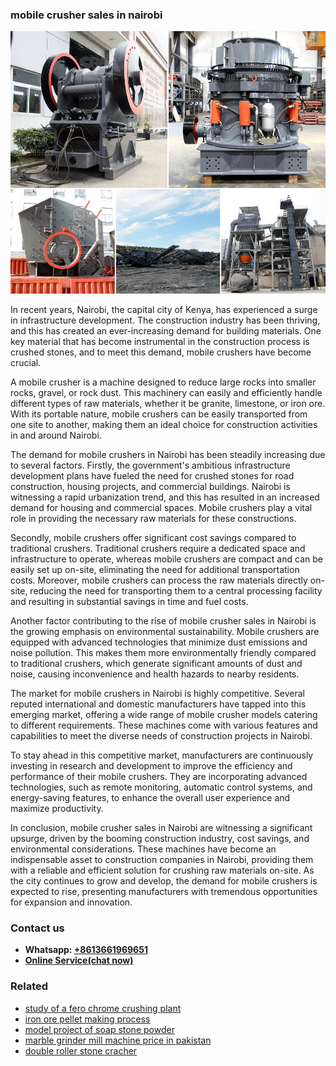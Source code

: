 <h3>mobile crusher sales in nairobi</h3><img src='1702950235.jpg' alt=''><p>In recent years, Nairobi, the capital city of Kenya, has experienced a surge in infrastructure development. The construction industry has been thriving, and this has created an ever-increasing demand for building materials. One key material that has become instrumental in the construction process is crushed stones, and to meet this demand, mobile crushers have become crucial.</p><p>A mobile crusher is a machine designed to reduce large rocks into smaller rocks, gravel, or rock dust. This machinery can easily and efficiently handle different types of raw materials, whether it be granite, limestone, or iron ore. With its portable nature, mobile crushers can be easily transported from one site to another, making them an ideal choice for construction activities in and around Nairobi.</p><p>The demand for mobile crushers in Nairobi has been steadily increasing due to several factors. Firstly, the government's ambitious infrastructure development plans have fueled the need for crushed stones for road construction, housing projects, and commercial buildings. Nairobi is witnessing a rapid urbanization trend, and this has resulted in an increased demand for housing and commercial spaces. Mobile crushers play a vital role in providing the necessary raw materials for these constructions.</p><p>Secondly, mobile crushers offer significant cost savings compared to traditional crushers. Traditional crushers require a dedicated space and infrastructure to operate, whereas mobile crushers are compact and can be easily set up on-site, eliminating the need for additional transportation costs. Moreover, mobile crushers can process the raw materials directly on-site, reducing the need for transporting them to a central processing facility and resulting in substantial savings in time and fuel costs.</p><p>Another factor contributing to the rise of mobile crusher sales in Nairobi is the growing emphasis on environmental sustainability. Mobile crushers are equipped with advanced technologies that minimize dust emissions and noise pollution. This makes them more environmentally friendly compared to traditional crushers, which generate significant amounts of dust and noise, causing inconvenience and health hazards to nearby residents.</p><p>The market for mobile crushers in Nairobi is highly competitive. Several reputed international and domestic manufacturers have tapped into this emerging market, offering a wide range of mobile crusher models catering to different requirements. These machines come with various features and capabilities to meet the diverse needs of construction projects in Nairobi.</p><p>To stay ahead in this competitive market, manufacturers are continuously investing in research and development to improve the efficiency and performance of their mobile crushers. They are incorporating advanced technologies, such as remote monitoring, automatic control systems, and energy-saving features, to enhance the overall user experience and maximize productivity.</p><p>In conclusion, mobile crusher sales in Nairobi are witnessing a significant upsurge, driven by the booming construction industry, cost savings, and environmental considerations. These machines have become an indispensable asset to construction companies in Nairobi, providing them with a reliable and efficient solution for crushing raw materials on-site. As the city continues to grow and develop, the demand for mobile crushers is expected to rise, presenting manufacturers with tremendous opportunities for expansion and innovation.</p><h3>Contact us</h3><ul><li><strong>Whatsapp:&nbsp;<a href="https://wa.me/8613661969651">+8613661969651</a></strong></li><li><a href="https://swt.shibang-china.com/?git&amp;zhl&amp;mobile crusher sales in nairobi"><strong>Online Service(chat now)</strong></a></li></ul><h3>Related</h3><ul><li><a href='study of a fero chrome crushing plant.md'>study of a fero chrome crushing plant</a></li><li><a href='iron ore pellet making process.md'>iron ore pellet making process</a></li><li><a href='model project of soap stone powder.md'>model project of soap stone powder</a></li><li><a href='marble grinder mill machine price in pakistan.md'>marble grinder mill machine price in pakistan</a></li><li><a href='double roller stone cracher.md'>double roller stone cracher</a></li></ul>